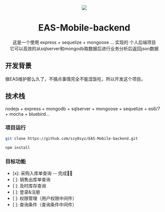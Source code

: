 <div align="center">
      <img src="http://ofx24fene.bkt.clouddn.com//img/2017/Kingdee-EAS.jpg">
  <h1>EAS-Mobile-backend</h1>
  <p>  
      这是一个使用 express + sequelize + mongoose … 实现的 个人后端项目  <br/>
      它可以高效的从sqlserver和mongodb取数据后进行业务分析后返回json数据
  <p>
</div>

## 开发背景

做EAS维护那么久了，不搞点事情完全不能混饭吃，所以开发这个项目。

## 技术栈

nodejs + express + mongodb + sqlserver + mongoose + sequelize + es6/7 + mocha + bluebird...

### 项目运行

```bash
git clone https://github.com/szy0syz/EAS-Mobile-backend.git

npm install
```

### 目标功能
- [x]: 采购入库单查询  -- 完成:tada::tada:
- [ ]: 销售出库单查询
- [ ]: 及时库存查询
- [ ]: 登录&注册
- [ ]: 权限管理（用户权限中间件）
- [ ]: 查询条件（查询条件中间件）
